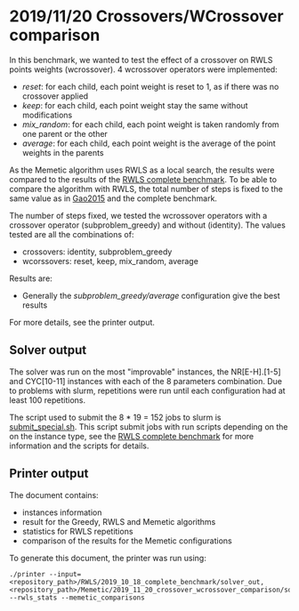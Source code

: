 # 2019/11/20 Crossovers/WCrossover comparison

In this benchmark, we wanted to test the effect of a crossover on RWLS points weights (wcrossover). 4 wcrossover operators were implemented:
 - *reset*: for each child, each point weight is reset to 1, as if there was no crossover applied
 - *keep*: for each child, each point weight stay the same without modifications
 - *mix_random*: for each child, each point weight is taken randomly from one parent or the other
 - *average*: for each child, each point weight is the average of the point weights in the parents

As the Memetic algorithm uses RWLS as a local search, the results were compared to the results of the [RWLS complete benchmark](../../RWLS/2019_10_18_complete_benchmark). To be able to compare the algorithm with RWLS, the total number of steps is fixed to the same value as in [Gao2015](../../References.md) and the complete benchmark.

The number of steps fixed, we tested the wcrossover operators with a crossover operator (subproblem_greedy) and without (identity). The values tested are all the combinations of:
 - crossovers: identity, subproblem_greedy
 - wcorssovers: reset, keep, mix_random, average

Results are:
 - Generally the *subproblem_greedy/average* configuration give the best results

For more details, see the printer output.

## Solver output

The solver was run on the most "improvable" instances, the NR\[E-H\].\[1-5\] and CYC\[10-11\] instances with each of the 8 parameters combination. Due to problems with slurm, repetitions were run until each configuration had at least 100 repetitions.

The script used to submit the 8 * 19 = 152 jobs to slurm is [submit_special.sh](./scripts/submit_special.sh). This script submit jobs with run scripts depending on the on the instance type, see the [RWLS complete benchmark](../../RWLS/2019_10_18_complete_benchmark) for more information and the scripts for details.

## Printer output

The document contains:
- instances information
- result for the Greedy, RWLS and Memetic algorithms
- statistics for RWLS repetitions
- comparison of the results for the Memetic configurations

To generate this document, the printer was run using:
```
./printer --input=<repository_path>/RWLS/2019_10_18_complete_benchmark/solver_out,<repository_path>/Memetic/2019_11_20_crossover_wcrossover_comparison/solver_out --rwls_stats --memetic_comparisons
```
